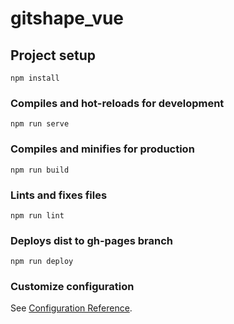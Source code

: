 # gitshape_vue

## Project setup
```
npm install
```

### Compiles and hot-reloads for development
```
npm run serve
```

### Compiles and minifies for production
```
npm run build
```

### Lints and fixes files
```
npm run lint
```

### Deploys dist to gh-pages branch
```
npm run deploy
```

### Customize configuration
See [Configuration Reference](https://cli.vuejs.org/config/).
